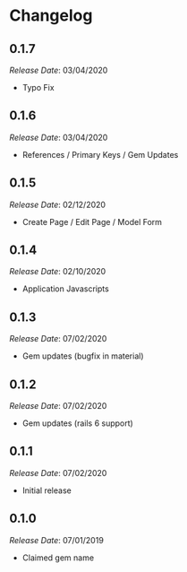 # Changelog

## 0.1.7

*Release Date*: 03/04/2020

- Typo Fix

## 0.1.6

*Release Date*: 03/04/2020

- References / Primary Keys / Gem Updates

## 0.1.5

*Release Date*: 02/12/2020

- Create Page / Edit Page / Model Form

## 0.1.4

*Release Date*: 02/10/2020

- Application Javascripts

## 0.1.3

*Release Date*: 07/02/2020

- Gem updates (bugfix in material)

## 0.1.2

*Release Date*: 07/02/2020

- Gem updates (rails 6 support)

## 0.1.1

*Release Date*: 07/02/2020

- Initial release

## 0.1.0

*Release Date*: 07/01/2019

- Claimed gem name
